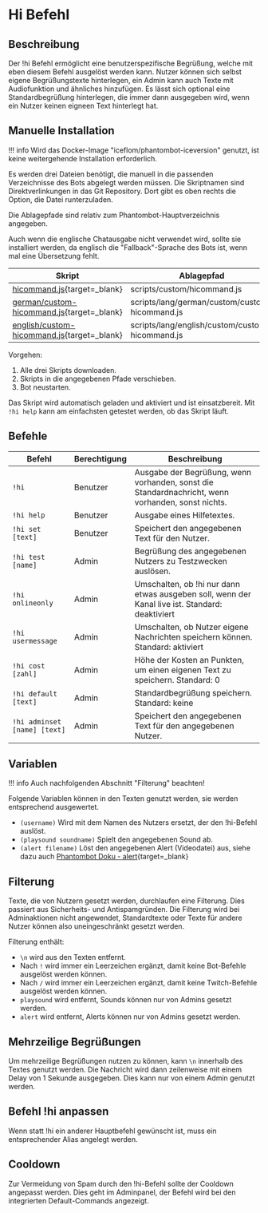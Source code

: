 # Hi Befehl

## Beschreibung
Der !hi Befehl ermöglicht eine benutzerspezifische Begrüßung, welche mit eben diesem Befehl ausgelöst werden kann.
Nutzer können sich selbst eigene Begrüßungstexte hinterlegen, ein Admin kann auch Texte mit Audiofunktion und ähnliches
hinzufügen. Es lässt sich optional eine Standardbegrüßung hinterlegen, die immer dann ausgegeben wird, wenn ein Nutzer
keinen eigneen Text hinterlegt hat.

## Manuelle Installation
!!! info
    Wird das Docker-Image "iceflom/phantombot-iceversion" genutzt, ist keine weitergehende Installation erforderlich.

Es werden drei Dateien benötigt, die manuell in die passenden Verzeichnisse des Bots abgelegt werden müssen.
Die Skriptnamen sind Direktverlinkungen in das Git Repository. Dort gibt es oben rechts die Option, die Datei runterzuladen.

Die Ablagepfade sind relativ zum Phantombot-Hauptverzeichnis angegeben.

Auch wenn die englische Chatausgabe nicht verwendet wird, sollte sie installiert werden, da englisch die "Fallback"-Sprache des Bots ist, wenn mal eine Übersetzung fehlt.

| Skript                       | Ablagepfad | Beschreibung      |
| ---------------------------- | ------------ | ----------------|
| [hicommand.js](https://git.iceflom.de/iceflom/phantombot-iceversion/-/raw/master/javascript-source/ice/hiCommand.js){target=_blank}                                    | scripts/custom/hicommand.js                     | Hauptskript. |
| [german/custom-hicommand.js](https://git.iceflom.de/iceflom/phantombot-iceversion/-/raw/master/javascript-source/lang/german/ice/custom-hiCommand.js){target=_blank}   | scripts/lang/german/custom/custom-hicommand.js  | Deutsche Sprachausgabe. |
| [english/custom-hicommand.js](https://git.iceflom.de/iceflom/phantombot-iceversion/-/raw/master/javascript-source/lang/english/ice/custom-hiCommand.js){target=_blank} | scripts/lang/english/custom/custom-hicommand.js | Englische Sprachausgabe. |

Vorgehen:

1. Alle drei Skripts downloaden.
2. Skripts in die angegebenen Pfade verschieben.
3. Bot neustarten.

Das Skript wird automatisch geladen und aktiviert und ist einsatzbereit. Mit `!hi help` kann am einfachsten getestet werden,
ob das Skript läuft.

## Befehle

| Befehl                       | Berechtigung | Beschreibung            |
| ---------------------------- | ------------ | ----------------------- |
| `!hi`                        | Benutzer     | Ausgabe der Begrüßung, wenn vorhanden, sonst die Standardnachricht, wenn vorhanden, sonst nichts. |
| `!hi help`                   | Benutzer     | Ausgabe eines Hilfetextes. |
| `!hi set [text]`             | Benutzer     | Speichert den angegebenen Text für den Nutzer. |
| `!hi test [name]`            | Admin        | Begrüßung des angegebenen Nutzers zu Testzwecken auslösen. |
| `!hi onlineonly`             | Admin        | Umschalten, ob !hi nur dann etwas ausgeben soll, wenn der Kanal live ist. Standard: deaktiviert |
| `!hi usermessage`            | Admin        | Umschalten, ob Nutzer eigene Nachrichten speichern können. Standard: aktiviert |
| `!hi cost [zahl]`            | Admin        | Höhe der Kosten an Punkten, um einen eigenen Text zu speichern. Standard: 0 |
| `!hi default [text]`         | Admin        | Standardbegrüßung speichern. Standard: keine |
| `!hi adminset [name] [text]` | Admin        | Speichert den angegebenen Text für den angegebenen Nutzer. |

## Variablen
!!! info
    Auch nachfolgenden Abschnitt "Filterung" beachten!

Folgende Variablen können in den Texten genutzt werden, sie werden entsprechend ausgewertet.

* `(username)` Wird mit dem Namen des Nutzers ersetzt, der den !hi-Befehl auslöst.
* `(playsound soundname)` Spielt den angegebenen Sound ab.
* `(alert filename)` Löst den angegebenen Alert (Videodatei) aus, siehe dazu auch [Phantombot Doku - alert](https://phantombot.github.io/PhantomBot/guides/#guide=content/commands/command-variables&jumpto=alert){target=_blank}

## Filterung

Texte, die von Nutzern gesetzt werden, durchlaufen eine Filterung. Dies passiert aus Sicherheits- und Antispamgründen.
Die Filterung wird bei Adminaktionen nicht angewendet, Standardtexte oder Texte für andere Nutzer können also uneingeschränkt gesetzt werden.

Filterung enthält:

* `\n` wird aus den Texten entfernt.
* Nach `!` wird immer ein Leerzeichen ergänzt, damit keine Bot-Befehle ausgelöst werden können.
* Nach `/`  wird immer ein Leerzeichen ergänzt, damit keine Twitch-Befehle ausgelöst werden können.
* `playsound` wird entfernt, Sounds können nur von Admins gesetzt werden.
* `alert` wird entfernt, Alerts können nur von Admins gesetzt werden.

## Mehrzeilige Begrüßungen

Um mehrzeilige Begrüßungen nutzen zu können, kann `\n` innerhalb des Textes genutzt werden.
Die Nachricht wird dann zeilenweise mit einem Delay von 1 Sekunde ausgegeben. Dies kann nur von einem
Admin genutzt werden.

## Befehl !hi anpassen

Wenn statt !hi ein anderer Hauptbefehl gewünscht ist, muss ein entsprechender Alias angelegt werden.

## Cooldown

Zur Vermeidung von Spam durch den !hi-Befehl sollte der Cooldown angepasst werden. Dies geht im Adminpanel, 
der Befehl wird bei den integrierten Default-Commands angezeigt.
